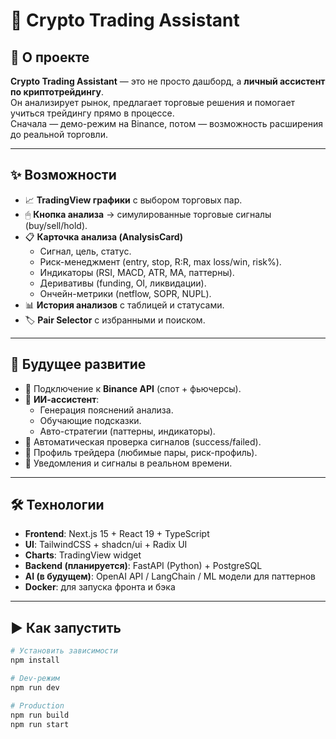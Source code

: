 # 🤖 Crypto Trading Assistant

## 🚀 О проекте

**Crypto Trading Assistant** — это не просто дашборд, а **личный ассистент по криптотрейдингу**.  
Он анализирует рынок, предлагает торговые решения и помогает учиться трейдингу прямо в процессе.  
Сначала — демо-режим на Binance, потом — возможность расширения до реальной торговли.

---

## ✨ Возможности

- 📈 **TradingView графики** с выбором торговых пар.
- 🖱 **Кнопка анализа** → симулированные торговые сигналы (buy/sell/hold).
- 📋 **Карточка анализа (AnalysisCard)**
  - Сигнал, цель, статус.
  - Риск-менеджмент (entry, stop, R:R, max loss/win, risk%).
  - Индикаторы (RSI, MACD, ATR, MA, паттерны).
  - Деривативы (funding, OI, ликвидации).
  - Ончейн-метрики (netflow, SOPR, NUPL).
- 📊 **История анализов** с таблицей и статусами.
- 🏷 **Pair Selector** с избранными и поиском.

---

## 🔮 Будущее развитие

- 🔗 Подключение к **Binance API** (спот + фьючерсы).
- 🧠 **ИИ-ассистент**:
  - Генерация пояснений анализа.
  - Обучающие подсказки.
  - Авто-стратегии (паттерны, индикаторы).
- 🔄 Автоматическая проверка сигналов (success/failed).
- 👤 Профиль трейдера (любимые пары, риск-профиль).
- 📩 Уведомления и сигналы в реальном времени.

---

## 🛠 Технологии

- **Frontend**: Next.js 15 + React 19 + TypeScript
- **UI**: TailwindCSS + shadcn/ui + Radix UI
- **Charts**: TradingView widget
- **Backend (планируется)**: FastAPI (Python) + PostgreSQL
- **AI (в будущем)**: OpenAI API / LangChain / ML модели для паттернов
- **Docker**: для запуска фронта и бэка

---

## ▶️ Как запустить

```bash
# Установить зависимости
npm install

# Dev-режим
npm run dev

# Production
npm run build
npm run start
```
